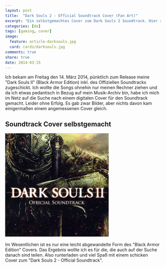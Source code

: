 ```yaml
---
layout: post
title:  "Dark Souls 2 - Official Soundtrack Cover (Fan Art)"
excerpt: "Ein selbstgemachtes Cover zum Dark Souls 2 Soundtrack. Hier runterladen..."
categories: [de]
tags: [gaming, cover]
image:
  feature: article-darksouls.jpg
  card: cards/darksouls.jpg
comments: true
share: true
date: 2014-03-15
---
```


Ich bekam am Freitag den 14. März 2014, pünktlich zum Release meine "Dark Souls II" (Black Armor Edition) inkl. des Offiziellen Soundtracks zugeschickt. Ich wollte die Songs ohnehin nur meinen Rechner ziehen und da ich etwas pedantisch in Bezug auf mein Musik-Archiv bin, habe ich mich im Netz auf die Suche nach einem digitalen Cover für den Soundtrack gemacht.
Leider ohne Erfolg. Es gab zwar Bilder, aber nichts davon kam einigermaßen einem angemessenen Cover gleich.

## Soundtrack Cover selbstgemacht

![Dark Souls 2 OST Fan Art Cover](/images/darksouls/dark-souls-ost-cover.png)

Im Wesentlichen ist es nur eine leicht abgewandelte Form des "Black Armor Edition" Covers.
Das Ergebnis wollte ich es für die, die auch auf der Suche danach sind teilen.
Also runterladen und viel Spaß mit einem schicken Cover zum "Dark Souls 2 - Official Soundtrack".
